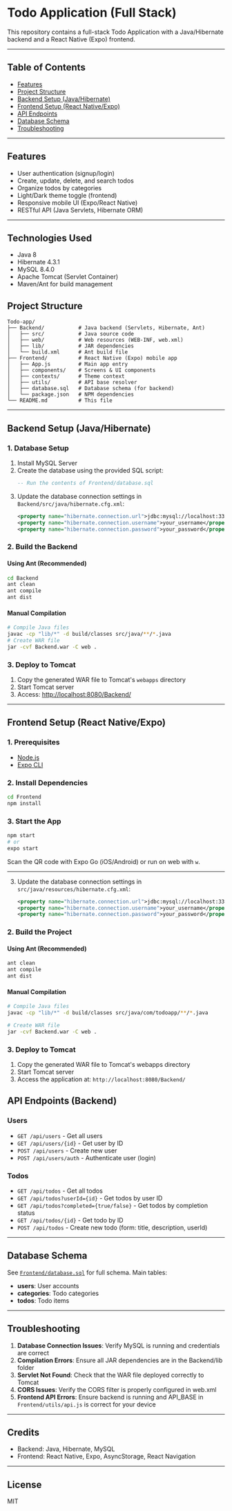 
# Todo Application (Full Stack)

This repository contains a full-stack Todo Application with a Java/Hibernate backend and a React Native (Expo) frontend.

---

## Table of Contents
- [Features](#features)
- [Project Structure](#project-structure)
- [Backend Setup (Java/Hibernate)](#backend-setup-javahibernate)
- [Frontend Setup (React Native/Expo)](#frontend-setup-react-nativeexpo)
- [API Endpoints](#api-endpoints)
- [Database Schema](#database-schema)
- [Troubleshooting](#troubleshooting)

---

## Features
- User authentication (signup/login)
- Create, update, delete, and search todos
- Organize todos by categories
- Light/Dark theme toggle (frontend)
- Responsive mobile UI (Expo/React Native)
- RESTful API (Java Servlets, Hibernate ORM)

---

## Technologies Used

- Java 8
- Hibernate 4.3.1
- MySQL 8.4.0
- Apache Tomcat (Servlet Container)
- Maven/Ant for build management


## Project Structure

```
Todo-app/
├── Backend/           # Java backend (Servlets, Hibernate, Ant)
│   ├── src/           # Java source code
│   ├── web/           # Web resources (WEB-INF, web.xml)
│   ├── lib/           # JAR dependencies
│   └── build.xml      # Ant build file
├── Frontend/          # React Native (Expo) mobile app
│   ├── App.js         # Main app entry
│   ├── components/    # Screens & UI components
│   ├── contexts/      # Theme context
│   ├── utils/         # API base resolver
│   ├── database.sql   # Database schema (for backend)
│   └── package.json   # NPM dependencies
└── README.md          # This file
```

---


## Backend Setup (Java/Hibernate)

### 1. Database Setup
1. Install MySQL Server
2. Create the database using the provided SQL script:
   ```sql
   -- Run the contents of Frontend/database.sql
   ```
3. Update the database connection settings in `Backend/src/java/hibernate.cfg.xml`:
   ```xml
   <property name="hibernate.connection.url">jdbc:mysql://localhost:3306/todo_app</property>
   <property name="hibernate.connection.username">your_username</property>
   <property name="hibernate.connection.password">your_password</property>
   ```

### 2. Build the Backend
#### Using Ant (Recommended)
```sh
cd Backend
ant clean
ant compile
ant dist
```

#### Manual Compilation
```sh
# Compile Java files
javac -cp "lib/*" -d build/classes src/java/**/*.java
# Create WAR file
jar -cvf Backend.war -C web .
```

### 3. Deploy to Tomcat
1. Copy the generated WAR file to Tomcat's `webapps` directory
2. Start Tomcat server
3. Access: [http://localhost:8080/Backend/](http://localhost:8080/Backend/)

---

## Frontend Setup (React Native/Expo)

### 1. Prerequisites
- [Node.js](https://nodejs.org/)
- [Expo CLI](https://docs.expo.dev/get-started/installation/)

### 2. Install Dependencies
```sh
cd Frontend
npm install
```

### 3. Start the App
```sh
npm start
# or
expo start
```
Scan the QR code with Expo Go (iOS/Android) or run on web with `w`.

---

3. Update the database connection settings in `src/java/resources/hibernate.cfg.xml`:
   ```xml
   <property name="hibernate.connection.url">jdbc:mysql://localhost:3306/todo_app</property>
   <property name="hibernate.connection.username">your_username</property>
   <property name="hibernate.connection.password">your_password</property>
   ```

### 2. Build the Project

#### Using Ant (Recommended)
```bash
ant clean
ant compile
ant dist
```

#### Manual Compilation
```bash
# Compile Java files
javac -cp "lib/*" -d build/classes src/java/com/todoapp/**/*.java

# Create WAR file
jar -cvf Backend.war -C web .
```

### 3. Deploy to Tomcat

1. Copy the generated WAR file to Tomcat's webapps directory
2. Start Tomcat server
3. Access the application at: `http://localhost:8080/Backend/`


## API Endpoints (Backend)

### Users
- `GET /api/users` - Get all users
- `GET /api/users/{id}` - Get user by ID
- `POST /api/users` - Create new user
- `POST /api/users/auth` - Authenticate user (login)

### Todos
- `GET /api/todos` - Get all todos
- `GET /api/todos?userId={id}` - Get todos by user ID
- `GET /api/todos?completed={true/false}` - Get todos by completion status
- `GET /api/todos/{id}` - Get todo by ID
- `POST /api/todos` - Create new todo (form: title, description, userId)

---


## Database Schema

See [`Frontend/database.sql`](Frontend/database.sql) for full schema. Main tables:
- **users**: User accounts
- **categories**: Todo categories
- **todos**: Todo items

---

## Troubleshooting
1. **Database Connection Issues**: Verify MySQL is running and credentials are correct
2. **Compilation Errors**: Ensure all JAR dependencies are in the Backend/lib folder
3. **Servlet Not Found**: Check that the WAR file deployed correctly to Tomcat
4. **CORS Issues**: Verify the CORS filter is properly configured in web.xml
5. **Frontend API Errors**: Ensure backend is running and API_BASE in `Frontend/utils/api.js` is correct for your device

---

## Credits
- Backend: Java, Hibernate, MySQL
- Frontend: React Native, Expo, AsyncStorage, React Navigation

---

## License
MIT
